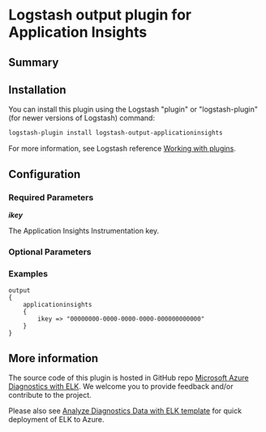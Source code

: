 # Logstash output plugin for Application Insights 

## Summary


## Installation
You can install this plugin using the Logstash "plugin" or "logstash-plugin" (for newer versions of Logstash) command:
```sh
logstash-plugin install logstash-output-applicationinsights
```
For more information, see Logstash reference [Working with plugins](https://www.elastic.co/guide/en/logstash/current/working-with-plugins.html).

## Configuration
### Required Parameters
__*ikey*__

The Application Insights Instrumentation key.

### Optional Parameters

### Examples
```
output
{
    applicationinsights
    {
        ikey => "00000000-0000-0000-0000-000000000000"
    }
}
```

## More information
The source code of this plugin is hosted in GitHub repo [Microsoft Azure Diagnostics with ELK](https://github.com/Azure/azure-diagnostics-tools). We welcome you to provide feedback and/or contribute to the project.

Please also see [Analyze Diagnostics Data with ELK template](https://github.com/Azure/azure-quickstart-templates/tree/master/diagnostics-with-elk) for quick deployment of ELK to Azure.   